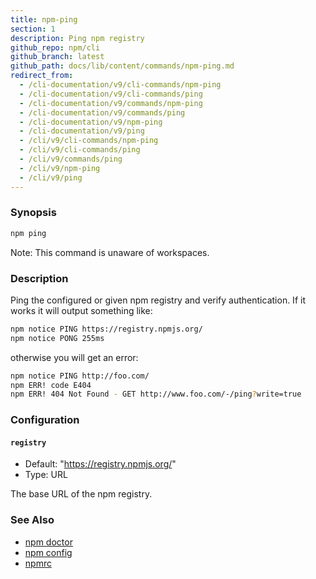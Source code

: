 ```yaml
---
title: npm-ping
section: 1
description: Ping npm registry
github_repo: npm/cli
github_branch: latest
github_path: docs/lib/content/commands/npm-ping.md
redirect_from:
  - /cli-documentation/v9/cli-commands/npm-ping
  - /cli-documentation/v9/cli-commands/ping
  - /cli-documentation/v9/commands/npm-ping
  - /cli-documentation/v9/commands/ping
  - /cli-documentation/v9/npm-ping
  - /cli-documentation/v9/ping
  - /cli/v9/cli-commands/npm-ping
  - /cli/v9/cli-commands/ping
  - /cli/v9/commands/ping
  - /cli/v9/npm-ping
  - /cli/v9/ping
---
```


### Synopsis

```bash
npm ping
```

Note: This command is unaware of workspaces.

### Description

Ping the configured or given npm registry and verify authentication.
If it works it will output something like:

```bash
npm notice PING https://registry.npmjs.org/
npm notice PONG 255ms
```
otherwise you will get an error:
```bash
npm notice PING http://foo.com/
npm ERR! code E404
npm ERR! 404 Not Found - GET http://www.foo.com/-/ping?write=true
```

### Configuration

#### `registry`

* Default: "https://registry.npmjs.org/"
* Type: URL

The base URL of the npm registry.

### See Also

* [npm doctor](/cli/v9/commands/npm-doctor)
* [npm config](/cli/v9/commands/npm-config)
* [npmrc](/cli/v9/configuring-npm/npmrc)
